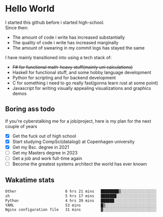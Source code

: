 # Hello World

I started this github before i started high-school.  
Since then:
- The amount of code i write has increased substantially
- The quality of code i write has increased marginally
- The amount of swearing in my commit logs has stayed the same

I have mainly transitioned into using a tech stack of:
- ~~F# for functional math-heavy stuff(mainly uni calculations)~~
- Haskell for functional stuff, and some hobby language development
- Python for scripting and for backend development
- C for something i need to go really fast(gonna learn rust at some point)
- Javascript for writing visually appealing visualizations and graphics demos

## Boring ass todo
If you're cyberstalking me for a job/project, here is my plan for the next couple of years
- [x] Get the fuck out of high school
- [x] Start studying CompSci(datalogi) at Copenhagen university
- [x] Get my Bsc. degree in 2021
- [ ] Get my Masters degree in 2023
- [ ] Get a job and work full-time again
- [ ] Become the greatest systems architect the world has ever known

## Wakatime stats
<!--START_SECTION:waka-->

```txt
Other                      6 hrs 21 mins   ████████▒░░░░░░░░░░░░░░░░   33.60 %
sh                         5 hrs 17 mins   ███████░░░░░░░░░░░░░░░░░░   27.94 %
Python                     4 hrs 39 mins   ██████░░░░░░░░░░░░░░░░░░░   24.65 %
YAML                       53 mins         █▒░░░░░░░░░░░░░░░░░░░░░░░   04.69 %
Nginx configuration file   31 mins         ▓░░░░░░░░░░░░░░░░░░░░░░░░   02.81 %
```

<!--END_SECTION:waka-->
